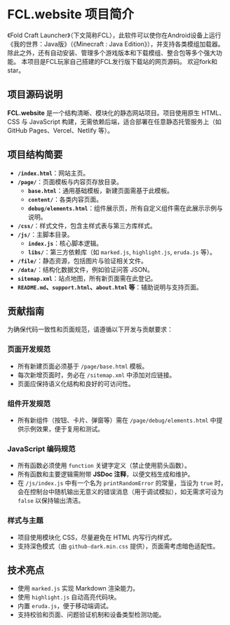 # FCL.website 项目简介
《Fold Craft Launcher》（下文简称FCL），此软件可以使你在Android设备上运行《我的世界：Java版》（《Minecraft : Java Edition》），并支持各类模组加载器。除此之外，还有自动安装、管理多个游戏版本和下载模组、整合包等多个强大功能。
本项目是FCL玩家自己搭建的FCL发行版下载站的网页源码。
欢迎fork和star。

## 项目源码说明
**FCL.website** 是一个结构清晰、模块化的静态网站项目。项目使用原生 HTML、CSS 与 JavaScript 构建，无需依赖后端，适合部署在任意静态托管服务上（如 GitHub Pages、Vercel、Netlify 等）。

## 项目结构简要

- **`/index.html`**：网站主页。
- **`/page/`**：页面模板与内容页存放目录。
  - **`base.html`**：通用基础模板，新建页面需基于此模板。
  - **`content/`**：各类内容页面。
  - **`debug/elements.html`**：组件展示页，所有自定义组件需在此展示示例与说明。
- **`/css/`**：样式文件，包含主样式表与第三方库样式。
- **`/js/`**：主脚本目录。
  - **`index.js`**：核心脚本逻辑。
  - **`libs/`**：第三方依赖库（如 `marked.js`, `highlight.js`, `eruda.js` 等）。
- **`/file/`**：静态资源，包括图片与验证相关文件。
- **`/data/`**：结构化数据文件，例如验证问答 JSON。
- **`sitemap.xml`**：站点地图，所有新页面需在此登记。
- **`README.md`、`support.html`、`about.html` 等**：辅助说明与支持页面。

## 贡献指南

为确保代码一致性和页面规范，请遵循以下开发与贡献要求：

### 页面开发规范

- 所有新建页面必须基于 `/page/base.html` 模板。
- 每次新增页面时，务必在 `/sitemap.xml` 中添加对应链接。
- 页面应保持语义化结构和良好的可访问性。

### 组件开发规范

- 所有新组件（按钮、卡片、弹窗等）需在 `/page/debug/elements.html` 中提供示例效果，便于复用和测试。

### JavaScript 编码规范

- 所有函数必须使用 `function` 关键字定义（禁止使用箭头函数）。
- 所有函数和主要逻辑需附带 **JSDoc 注释**，以便文档生成和维护。
- 在 `/js/index.js` 中有一个名为 `printRandomError` 的常量，当设为 `true` 时，会在控制台中随机输出无意义的错误消息（用于调试模拟），如无需求可设为 `false` 以保持输出清洁。

### 样式与主题

- 项目使用模块化 CSS，尽量避免在 HTML 内写行内样式。
- 支持深色模式（由 `github-dark.min.css` 提供），页面需考虑暗色适配性。

## 技术亮点

- 使用 `marked.js` 实现 Markdown 渲染能力。
- 使用 `highlight.js` 自动高亮代码块。
- 内置 `eruda.js`，便于移动端调试。
- 支持校验和页面、问题验证机制和设备类型检测功能。
